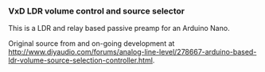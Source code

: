 ### VxD LDR volume control and source selector

This is a LDR and relay based passive preamp for an Arduino Nano.

Original source from and on-going development at http://www.diyaudio.com/forums/analog-line-level/278667-arduino-based-ldr-volume-source-selection-controller.html.
